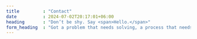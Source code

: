 ```yaml
---
title         : "Contact"
date          : 2024-07-02T20:17:01+06:00
heading       : "Don’t be shy. Say <span>Hello.</span>"
form_heading  : "Got a problem that needs solving, a process that needs optimizing, an idea you need help bringing to life? Leave us a message!"
---
```


